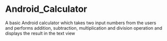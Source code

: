 # Android_Calculator
A basic Android calculator which takes two input numbers from the users and performs addition, subtraction, multiplication and division operation and displays the result in the text view
